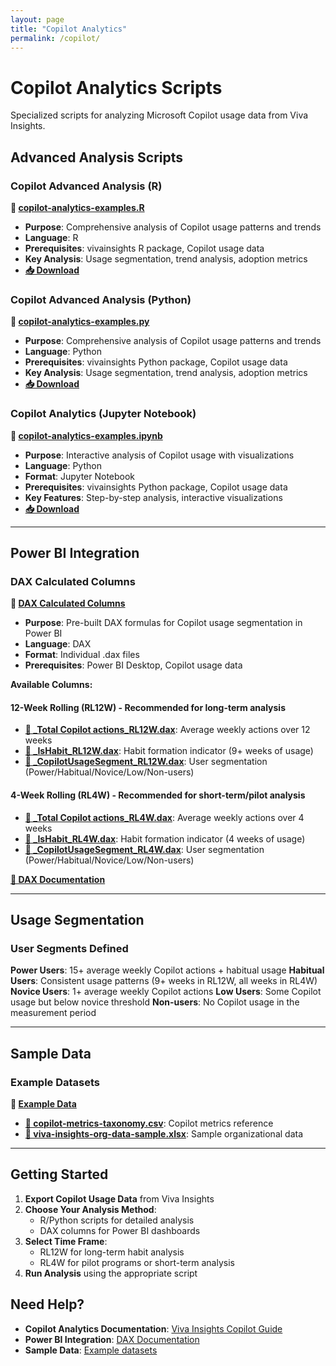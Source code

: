 ```yaml
---
layout: page
title: "Copilot Analytics"
permalink: /copilot/
---
```


# Copilot Analytics Scripts

Specialized scripts for analyzing Microsoft Copilot usage data from Viva Insights.

## Advanced Analysis Scripts

### Copilot Advanced Analysis (R)
**📄 [copilot-analytics-examples.R](https://github.com/microsoft/viva-insights-sample-code/blob/main/examples/utility-r/copilot-analytics-examples.R)**
- **Purpose**: Comprehensive analysis of Copilot usage patterns and trends
- **Language**: R
- **Prerequisites**: vivainsights R package, Copilot usage data
- **Key Analysis**: Usage segmentation, trend analysis, adoption metrics
- **[📥 Download](https://raw.githubusercontent.com/microsoft/viva-insights-sample-code/main/examples/utility-r/copilot-analytics-examples.R)**

### Copilot Advanced Analysis (Python)
**📄 [copilot-analytics-examples.py](https://github.com/microsoft/viva-insights-sample-code/blob/main/examples/utility-python/copilot-analytics-examples.py)**
- **Purpose**: Comprehensive analysis of Copilot usage patterns and trends
- **Language**: Python
- **Prerequisites**: vivainsights Python package, Copilot usage data
- **Key Analysis**: Usage segmentation, trend analysis, adoption metrics
- **[📥 Download](https://raw.githubusercontent.com/microsoft/viva-insights-sample-code/main/examples/utility-python/copilot-analytics-examples.py)**

### Copilot Analytics (Jupyter Notebook)
**📓 [copilot-analytics-examples.ipynb](https://github.com/microsoft/viva-insights-sample-code/blob/main/examples/utility-python/copilot-analytics-examples.ipynb)**
- **Purpose**: Interactive analysis of Copilot usage with visualizations
- **Language**: Python
- **Format**: Jupyter Notebook
- **Prerequisites**: vivainsights Python package, Copilot usage data
- **Key Features**: Step-by-step analysis, interactive visualizations
- **[📥 Download](https://raw.githubusercontent.com/microsoft/viva-insights-sample-code/main/examples/utility-python/copilot-analytics-examples.ipynb)**

---

## Power BI Integration

### DAX Calculated Columns
**📁 [DAX Calculated Columns](https://github.com/microsoft/viva-insights-sample-code/tree/main/examples/dax/calculated-columns)**
- **Purpose**: Pre-built DAX formulas for Copilot usage segmentation in Power BI
- **Language**: DAX
- **Format**: Individual .dax files
- **Prerequisites**: Power BI Desktop, Copilot usage data

**Available Columns:**

#### 12-Week Rolling (RL12W) - Recommended for long-term analysis
- **[📄 _Total Copilot actions_RL12W.dax](https://raw.githubusercontent.com/microsoft/viva-insights-sample-code/main/examples/dax/calculated-columns/_Total%20Copilot%20actions_RL12W.dax)**: Average weekly actions over 12 weeks
- **[📄 _IsHabit_RL12W.dax](https://raw.githubusercontent.com/microsoft/viva-insights-sample-code/main/examples/dax/calculated-columns/_IsHabit_RL12W.dax)**: Habit formation indicator (9+ weeks of usage)
- **[📄 _CopilotUsageSegment_RL12W.dax](https://raw.githubusercontent.com/microsoft/viva-insights-sample-code/main/examples/dax/calculated-columns/_CopilotUsageSegment_RL12W.dax)**: User segmentation (Power/Habitual/Novice/Low/Non-users)

#### 4-Week Rolling (RL4W) - Recommended for short-term/pilot analysis
- **[📄 _Total Copilot actions_RL4W.dax](https://raw.githubusercontent.com/microsoft/viva-insights-sample-code/main/examples/dax/calculated-columns/_Total%20Copilot%20actions_RL4W.dax)**: Average weekly actions over 4 weeks
- **[📄 _IsHabit_RL4W.dax](https://raw.githubusercontent.com/microsoft/viva-insights-sample-code/main/examples/dax/calculated-columns/_IsHabit_RL4W.dax)**: Habit formation indicator (4 weeks of usage)
- **[📄 _CopilotUsageSegment_RL4W.dax](https://raw.githubusercontent.com/microsoft/viva-insights-sample-code/main/examples/dax/calculated-columns/_CopilotUsageSegment_RL4W.dax)**: User segmentation (Power/Habitual/Novice/Low/Non-users)

**[📖 DAX Documentation](https://github.com/microsoft/viva-insights-sample-code/blob/main/examples/dax/calculated-columns/README.md)**

---

## Usage Segmentation

### User Segments Defined

**Power Users**: 15+ average weekly Copilot actions + habitual usage
**Habitual Users**: Consistent usage patterns (9+ weeks in RL12W, all weeks in RL4W)
**Novice Users**: 1+ average weekly Copilot actions
**Low Users**: Some Copilot usage but below novice threshold
**Non-users**: No Copilot usage in the measurement period

---

## Sample Data

### Example Datasets
**📁 [Example Data](https://github.com/microsoft/viva-insights-sample-code/tree/main/examples/example-data)**
- **[📄 copilot-metrics-taxonomy.csv](https://raw.githubusercontent.com/microsoft/viva-insights-sample-code/main/examples/example-data/copilot-metrics-taxonomy.csv)**: Copilot metrics reference
- **[📄 viva-insights-org-data-sample.xlsx](https://raw.githubusercontent.com/microsoft/viva-insights-sample-code/main/examples/example-data/viva-insights-org-data-sample.xlsx)**: Sample organizational data

---

## Getting Started

1. **Export Copilot Usage Data** from Viva Insights
2. **Choose Your Analysis Method**:
   - R/Python scripts for detailed analysis
   - DAX columns for Power BI dashboards
3. **Select Time Frame**:
   - RL12W for long-term habit analysis
   - RL4W for pilot programs or short-term analysis
4. **Run Analysis** using the appropriate script

## Need Help?

- **Copilot Analytics Documentation**: [Viva Insights Copilot Guide](https://docs.microsoft.com/en-us/viva/insights/)
- **Power BI Integration**: [DAX Documentation](https://github.com/microsoft/viva-insights-sample-code/blob/main/examples/dax/calculated-columns/README.md)
- **Sample Data**: [Example datasets](https://github.com/microsoft/viva-insights-sample-code/tree/main/examples/example-data)
